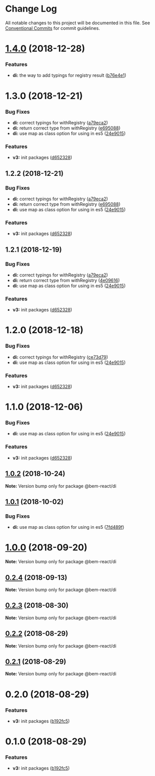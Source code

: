 # Change Log

All notable changes to this project will be documented in this file.
See [Conventional Commits](https://conventionalcommits.org) for commit guidelines.

# [1.4.0](https://github.com/bem/bem-react/tree/master/packages/di/compare/@bem-react/di@1.3.0...@bem-react/di@1.4.0) (2018-12-28)


### Features

* **di:** the way to add typings for registry result ([b76e4e1](https://github.com/bem/bem-react/tree/master/packages/di/commit/b76e4e1))





# 1.3.0 (2018-12-21)


### Bug Fixes

* **di:** correct typings for withRegistry ([a79eca2](https://github.com/bem/bem-react/tree/master/packages/di/commit/a79eca2))
* **di:** return correct type from withRegistry ([e695088](https://github.com/bem/bem-react/tree/master/packages/di/commit/e695088))
* **di:** use map as class option for using in es5 ([24e9015](https://github.com/bem/bem-react/tree/master/packages/di/commit/24e9015))


### Features

* **v3:** init packages ([d652328](https://github.com/bem/bem-react/tree/master/packages/di/commit/d652328))





## 1.2.2 (2018-12-21)


### Bug Fixes

* **di:** correct typings for withRegistry ([a79eca2](https://github.com/bem/bem-react/tree/master/packages/di/commit/a79eca2))
* **di:** return correct type from withRegistry ([e695088](https://github.com/bem/bem-react/tree/master/packages/di/commit/e695088))
* **di:** use map as class option for using in es5 ([24e9015](https://github.com/bem/bem-react/tree/master/packages/di/commit/24e9015))


### Features

* **v3:** init packages ([d652328](https://github.com/bem/bem-react/tree/master/packages/di/commit/d652328))





## 1.2.1 (2018-12-19)


### Bug Fixes

* **di:** correct typings for withRegistry ([a79eca2](https://github.com/bem/bem-react/tree/master/packages/di/commit/a79eca2))
* **di:** return correct type from withRegistry ([4e09616](https://github.com/bem/bem-react/tree/master/packages/di/commit/4e09616))
* **di:** use map as class option for using in es5 ([24e9015](https://github.com/bem/bem-react/tree/master/packages/di/commit/24e9015))


### Features

* **v3:** init packages ([d652328](https://github.com/bem/bem-react/tree/master/packages/di/commit/d652328))





# 1.2.0 (2018-12-18)


### Bug Fixes

* **di:** correct typings for withRegistry ([ce73d79](https://github.com/bem/bem-react/tree/master/packages/di/commit/ce73d79))
* **di:** use map as class option for using in es5 ([24e9015](https://github.com/bem/bem-react/tree/master/packages/di/commit/24e9015))


### Features

* **v3:** init packages ([d652328](https://github.com/bem/bem-react/tree/master/packages/di/commit/d652328))





# 1.1.0 (2018-12-06)


### Bug Fixes

* **di:** use map as class option for using in es5 ([24e9015](https://github.com/bem/bem-react/tree/master/packages/di/commit/24e9015))


### Features

* **v3:** init packages ([d652328](https://github.com/bem/bem-react/tree/master/packages/di/commit/d652328))





<a name="1.0.2"></a>
## [1.0.2](https://github.com/bem/bem-react-core/compare/@bem-react/di@1.0.1...@bem-react/di@1.0.2) (2018-10-24)

**Note:** Version bump only for package @bem-react/di





<a name="1.0.1"></a>
## [1.0.1](https://github.com/bem/bem-react-core/compare/@bem-react/di@0.2.4...@bem-react/di@1.0.1) (2018-10-02)


### Bug Fixes

* **di:** use map as class option for using in es5 ([7fd489f](https://github.com/bem/bem-react-core/commit/7fd489f))





<a name="1.0.0"></a>
# [1.0.0](https://github.com/bem/bem-react-core/compare/@bem-react/di@0.2.4...@bem-react/di@1.0.0) (2018-09-20)

**Note:** Version bump only for package @bem-react/di





<a name="0.2.4"></a>
## [0.2.4](https://github.com/bem/bem-react-core/compare/@bem-react/di@0.2.3...@bem-react/di@0.2.4) (2018-09-13)

**Note:** Version bump only for package @bem-react/di





<a name="0.2.3"></a>
## [0.2.3](https://github.com/bem/bem-react-core/compare/@bem-react/di@0.2.2...@bem-react/di@0.2.3) (2018-08-30)

**Note:** Version bump only for package @bem-react/di





<a name="0.2.2"></a>
## [0.2.2](https://github.com/bem/bem-react-core/compare/@bem-react/di@0.2.1...@bem-react/di@0.2.2) (2018-08-29)

**Note:** Version bump only for package @bem-react/di





<a name="0.2.1"></a>
## [0.2.1](https://github.com/bem/bem-react-core/compare/@bem-react/di@0.2.0...@bem-react/di@0.2.1) (2018-08-29)

**Note:** Version bump only for package @bem-react/di





<a name="0.2.0"></a>
# 0.2.0 (2018-08-29)


### Features

* **v3:** init packages ([b192fc5](https://github.com/bem/bem-react-core/commit/b192fc5))





<a name="0.1.0"></a>
# 0.1.0 (2018-08-29)


### Features

* **v3:** init packages ([b192fc5](https://github.com/bem/bem-react-core/commit/b192fc5))
